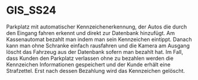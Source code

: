 # GIS_SS24
Parkplatz mit automatischer Kennzeichenerkennung, der Autos die durch den Eingang fahren erkennt und direkt zur Datenbank hinzufügt. Am Kassenautomat bezahlt man indem man sein Kennzeichen eintippt. Danach kann man ohne Schranke einfach rausfahren und die Kamera am Ausgang löscht das Fahrzeug aus der Datenbank sofern man bezahlt hat. Im Fall, dass Kunden den Parkplatz verlassen ohne zu bezahlen werden die Kennzeichen Informationen gespeichert und der Kunde erhält eine Strafzettel. Erst nach dessen Bezahlung wird das Kennzeichen gelöscht.
